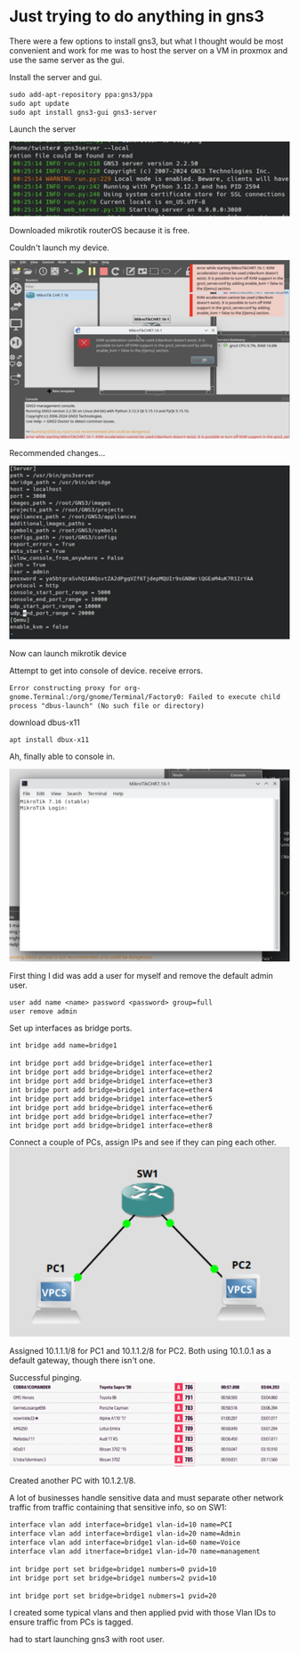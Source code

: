 # Just trying to do anything in gns3

There were a few options to install gns3, but what I thought would be most convenient and work for me was to host the server on a VM in proxmox and use the same server as the gui. 

Install the server and gui. 

```
sudo add-apt-repository ppa:gns3/ppa
sudo apt update
sudo apt install gns3-gui gns3-server
```
Launch the server

![alt text](images/startserver.png)

Downloaded mikrotik routerOS because it is free. 

Couldn't launch my device. 

![alt text](images/mikrotikqemu.png)

Recommended changes... 

![alt text](images/Qemukvm.png)

Now can launch mikrotik device 

Attempt to get into console of device. receive errors. 

```
Error constructing proxy for org-gnome.Terminal:/org/gnome/Terminal/Factory0: Failed to execute child process "dbus-launch" (No such file or directory)
```

download dbus-x11

```
apt install dbux-x11
```

Ah, finally able to console in. 

![alt text](images/mikrotikconsole.png)

First thing I did was add a user for myself and remove the default admin user.

```
user add name <name> password <password> group=full
user remove admin
```

Set up interfaces as bridge ports. 

```
int bridge add name=bridge1

int bridge port add bridge=bridge1 interface=ether1
int bridge port add bridge=bridge1 interface=ether2
int bridge port add bridge=bridge1 interface=ether3
int bridge port add bridge=bridge1 interface=ether4
int bridge port add bridge=bridge1 interface=ether5
int bridge port add bridge=bridge1 interface=ether6
int bridge port add bridge=bridge1 interface=ether7
int bridge port add bridge=bridge1 interface=ether8
```

Connect a couple of PCs, assign IPs and see if they can ping each other. 
![alt text](images/basictopology.png)

Assigned 10.1.1.1/8 for PC1 and 10.1.1.2/8 for PC2. Both using 10.1.0.1 as a default gateway, though there isn't one.

Successful pinging. 
![alt text](images/firstpings.png)

Created another PC with 10.1.2.1/8.

A lot of businesses handle sensitive data and must separate other network traffic from traffic containing that sensitive info, so on SW1:

```
interface vlan add interface=bridge1 vlan-id=10 name=PCI
interface vlan add interface=brdige1 vlan-id=20 name=Admin
interface vlan add interface=bridge1 vlan-id=60 name=Voice
interface vlan add itnerface=bridge1 vlan-id=70 name=management

int bridge port set bridge=bridge1 numbers=0 pvid=10
int bridge port set bridge=bridge1 numbers=2 pvid=10 

int bridge port set bridge=bridge1 nubmers=1 pvid=20
```
I created some typical vlans and then applied pvid with those Vlan IDs to ensure traffic from PCs is tagged.

 had to start launching gns3 with root user.
